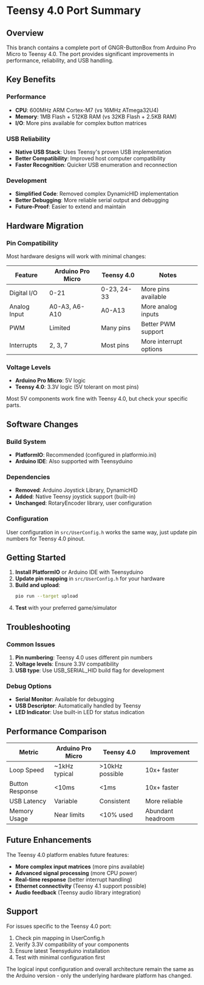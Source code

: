 # Teensy 4.0 Port Summary

## Overview

This branch contains a complete port of GNGR-ButtonBox from Arduino Pro Micro to Teensy 4.0. The port provides significant improvements in performance, reliability, and USB handling.

## Key Benefits

### Performance
- **CPU**: 600MHz ARM Cortex-M7 (vs 16MHz ATmega32U4)
- **Memory**: 1MB Flash + 512KB RAM (vs 32KB Flash + 2.5KB RAM)
- **I/O**: More pins available for complex button matrices

### USB Reliability
- **Native USB Stack**: Uses Teensy's proven USB implementation
- **Better Compatibility**: Improved host computer compatibility
- **Faster Recognition**: Quicker USB enumeration and reconnection

### Development
- **Simplified Code**: Removed complex DynamicHID implementation
- **Better Debugging**: More reliable serial output and debugging
- **Future-Proof**: Easier to extend and maintain

## Hardware Migration

### Pin Compatibility
Most hardware designs will work with minimal changes:

| Feature | Arduino Pro Micro | Teensy 4.0 | Notes |
|---------|------------------|------------|-------|
| Digital I/O | 0-21 | 0-23, 24-33 | More pins available |
| Analog Input | A0-A3, A6-A10 | A0-A13 | More analog inputs |
| PWM | Limited | Many pins | Better PWM support |
| Interrupts | 2, 3, 7 | Most pins | More interrupt options |

### Voltage Levels
- **Arduino Pro Micro**: 5V logic
- **Teensy 4.0**: 3.3V logic (5V tolerant on most pins)

Most 5V components work fine with Teensy 4.0, but check your specific parts.

## Software Changes

### Build System
- **PlatformIO**: Recommended (configured in platformio.ini)
- **Arduino IDE**: Also supported with Teensyduino

### Dependencies
- **Removed**: Arduino Joystick Library, DynamicHID
- **Added**: Native Teensy joystick support (built-in)
- **Unchanged**: RotaryEncoder library, user configuration

### Configuration
User configuration in `src/UserConfig.h` works the same way, just update pin numbers for Teensy 4.0 pinout.

## Getting Started

1. **Install PlatformIO** or Arduino IDE with Teensyduino
2. **Update pin mapping** in `src/UserConfig.h` for your hardware
3. **Build and upload**:
   ```bash
   pio run --target upload
   ```
4. **Test** with your preferred game/simulator

## Troubleshooting

### Common Issues
1. **Pin numbering**: Teensy 4.0 uses different pin numbers
2. **Voltage levels**: Ensure 3.3V compatibility
3. **USB type**: Use USB_SERIAL_HID build flag for development

### Debug Options
- **Serial Monitor**: Available for debugging
- **USB Descriptor**: Automatically handled by Teensy
- **LED Indicator**: Use built-in LED for status indication

## Performance Comparison

| Metric | Arduino Pro Micro | Teensy 4.0 | Improvement |
|--------|------------------|------------|-------------|
| Loop Speed | ~1kHz typical | >10kHz possible | 10x+ faster |
| Button Response | <10ms | <1ms | 10x+ faster |
| USB Latency | Variable | Consistent | More reliable |
| Memory Usage | Near limits | <10% used | Abundant headroom |

## Future Enhancements

The Teensy 4.0 platform enables future features:
- **More complex input matrices** (more pins available)
- **Advanced signal processing** (more CPU power)
- **Real-time response** (better interrupt handling)
- **Ethernet connectivity** (Teensy 4.1 support possible)
- **Audio feedback** (Teensy audio library integration)

## Support

For issues specific to the Teensy 4.0 port:
1. Check pin mapping in UserConfig.h
2. Verify 3.3V compatibility of your components
3. Ensure latest Teensyduino installation
4. Test with minimal configuration first

The logical input configuration and overall architecture remain the same as the Arduino version - only the underlying hardware platform has changed.